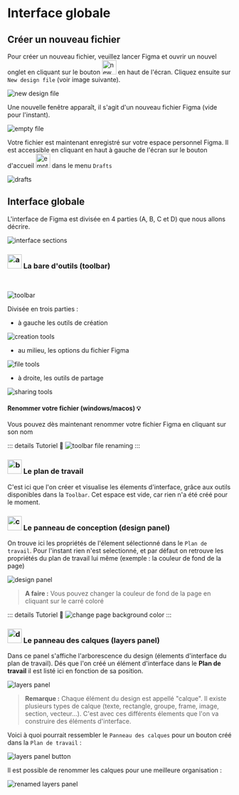 # Interface globale

## Créer un nouveau fichier

Pour créer un nouveau fichier, veuillez lancer Figma et ouvrir un nouvel onglet en cliquant sur le bouton <img class="align-text" height="32px" alt="new tab" src="../../assets/img/figma/theory/interface/new_tab.png"> en haut de l'écran. Cliquez ensuite sur `New design file` (voir image suivante).

![new design file](../../assets/img/figma/theory/interface/1.new_design_file.png)

Une nouvelle fenêtre apparaît, il s'agit d'un nouveau fichier Figma (vide pour l'instant).

![empty file](../../assets/img/figma/theory/interface/2.empty_file.png)

Votre fichier est maintenant enregistré sur votre espace personnel Figma. Il est accessible en cliquant en haut à gauche de l'écran sur le bouton d'accueil <img class="align-text" height="32px" alt="empty file" src="../../assets/img/figma/theory/interface/home_button.png"> dans le menu `Drafts`

![drafts](../../assets/img/figma/theory/interface/drafts.png)

## Interface globale

L'interface de Figma est divisée en 4 parties (A, B, C et D) que nous allons décrire.

![interface sections](../../assets/img/figma/theory/interface/3.interface_sections.png)

### <img class="align-text" height="32px" alt="a" src="../../assets/img/figma/theory/interface/A.png"> La bare d'outils (toolbar)
<br/>

![toolbar](../../assets/img/figma/theory/interface/4.toolbar.png)

Divisée en trois parties : 
- à gauche les outils de création

![creation tools](../../assets/img/figma/theory/interface/5.toolbar_creating_tools.png)

- au milieu, les options du fichier Figma

![file tools](../../assets/img/figma/theory/interface/file_tools.png)

- à droite, les outils de partage

![sharing tools](../../assets/img/figma/theory/interface/sharing_tools.png)

#### Renommer votre fichier (windows/macos) 💡
Vous pouvez dès maintenant renommer votre fichier Figma en cliquant sur son nom

::: details Tutoriel 🎥
![toolbar file renaming](../../assets/img/figma/theory/interface/toolbar_file_rename.gif)
:::

### <img class="align-text" height="32px" alt="b" src="../../assets/img/figma/theory/interface/B.png"> Le plan de travail

C'est ici que l'on créer et visualise les élements d'interface, grâce aux outils disponibles dans la `Toolbar`. Cet espace est vide, car rien n'a été créé pour le moment.

### <img class="align-text" height="32px" alt="c" src="../../assets/img/figma/theory/interface/C.png"> Le panneau de conception (design panel)

On trouve ici les propriétés de l'élement sélectionné dans le `Plan de travail`. Pour l'instant rien n'est selectionné, et par défaut on retrouve les propriétés du plan de travail lui même (exemple : la couleur de fond de la page)

![design panel](../../assets/img/figma/theory/interface/design_panel.png)

> **A faire :** Vous pouvez changer la couleur de fond de la page en cliquant sur le carré coloré

::: details Tutoriel 🎥
![change page background color](../../assets/img/figma/theory/interface/change_color.gif)
:::

### <img class="align-text" height="32px" alt="d" src="../../assets/img/figma/theory/interface/D.png"> Le panneau des calques (layers panel)

Dans ce panel s'affiche l'arborescence du design (élements d'interface du plan de travail). Dés que l'on créé un élément d'interface dans le **Plan de travail** il est listé ici en fonction de sa position. 

![layers panel](../../assets/img/figma/theory/interface/layers_panel.png)

> **Remarque :** Chaque élément du design est appellé "calque". Il existe plusieurs types de calque (texte, rectangle, groupe, frame, image, section, vecteur...). C'est avec ces différents élements que l'on va construire des éléments d'interface.

Voici à quoi pourrait ressembler le `Panneau des calques` pour un bouton créé dans la `Plan de travail` :

![layers panel button](../../assets/img/figma/theory/interface/layers_panel_button.png)

Il est possible de renommer les calques pour une meilleure organisation :

![renamed layers panel](../../assets/img/figma/theory/interface/layers_panel_button_renamed.png)